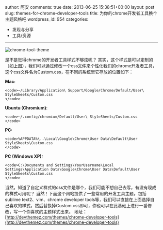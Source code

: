 author: 阿安
comments: true
date: 2013-06-25 15:38:51+00:00
layout: post
slug: themes-for-chrome-developer-tools
title: 为你的chrome开发者工具换个主题风格吧
wordpress_id: 954
categories:
- 发现与分享
- 工具/资源
---

![chrome-tool-theme](/wp-content/uploads/2013/06/chrome-tool-theme.jpg)





是不是觉得chrome的开发者工具样式不够炫呢？ 其实，这个样式是可以定制的（如上图），我们可以通过修改一个css文件来个性化我们的chrome开发者工具，这个css文件名为Custom.css，在不同的系统里它存放的位置如下：





**Mac:**




    
    <code>~/Library/Application\ Support/Google/Chrome/Default/User\ StyleSheets/Custom.css
    </code>





**Ubuntu (Chromium):**




    
    <code>~/.config/chromium/Default/User\ StyleSheets/Custom.css
    </code>





**PC:**




    
    <code>%APPDATA%\..\Local\Google\Chrome\User Data\Default\User StyleSheets\Custom.css
    </code>





**PC (Windows XP):**




    
    <code>C:\Documents and Settings\YourUsername\Local Settings\Application Data\Google\Chrome\User Data\Default\User StyleSheets\Custom.css
    </code>





当然，知道了自定义样式的css文件是哪个，我们可能不想自己去写，有没有现成的样式可用呢？ 当然！下面这个网站提供了一些常用的开发工具主题，包括sublime text2、vim、chrome developer tools等，我们可以直接在上面选择自己喜欢的样式，然后替换掉Custom.css即可，你也可以在此基础上进行一番修改，写一个你喜欢的主题样式出来。 地址： [http://devthemez.com/themes/chrome-developer-tools](http://devthemez.com/themes/chrome-developer-tools)




